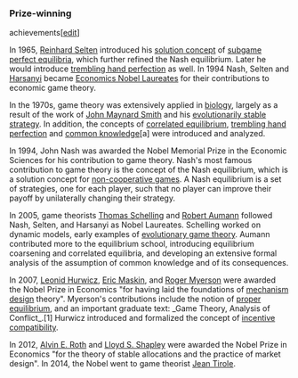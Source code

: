 ### Prize-winning
achievements[[edit](/w/index.php?title=Game\_theory&action=edit&section=5 "Edit
section: Prize-winning achievements")]

In 1965, [Reinhard Selten](/wiki/Reinhard\_Selten "Reinhard Selten") introduced
his [solution concept](/wiki/Solution\_concept "Solution concept") of [subgame
perfect equilibria](/wiki/Subgame\_perfect\_equilibrium "Subgame perfect
equilibrium"), which further refined the Nash equilibrium. Later he would
introduce [trembling hand perfection](/wiki/Trembling\_hand\_perfection
"Trembling hand perfection") as well. In 1994 Nash, Selten and
[Harsanyi](/wiki/John\_Harsanyi "John Harsanyi") became [Economics Nobel
Laureates](/wiki/Nobel\_Memorial\_Prize\_in\_Economic\_Sciences "Nobel Memorial
Prize in Economic Sciences") for their contributions to economic game theory.

In the 1970s, game theory was extensively applied in [biology](/wiki/Biology
"Biology"), largely as a result of the work of [John Maynard
Smith](/wiki/John\_Maynard\_Smith "John Maynard Smith") and his [evolutionarily
stable strategy](/wiki/Evolutionarily\_stable\_strategy "Evolutionarily stable
strategy"). In addition, the concepts of [correlated
equilibrium](/wiki/Correlated\_equilibrium "Correlated equilibrium"),
[trembling hand perfection](/wiki/Trembling\_hand\_perfect\_equilibrium
"Trembling hand perfect equilibrium") and [common
knowledge](/wiki/Common\_knowledge\_\(logic\) "Common knowledge \(logic\)")[a]
were introduced and analyzed.

In 1994, John Nash was awarded the Nobel Memorial Prize in the Economic
Sciences for his contribution to game theory. Nash's most famous contribution
to game theory is the concept of the Nash equilibrium, which is a solution
concept for [non-cooperative games](/wiki/Non-cooperative\_game\_theory "Non-
cooperative game theory"). A Nash equilibrium is a set of strategies, one for
each player, such that no player can improve their payoff by unilaterally
changing their strategy.

In 2005, game theorists [Thomas Schelling](/wiki/Thomas\_Schelling "Thomas
Schelling") and [Robert Aumann](/wiki/Robert\_Aumann "Robert Aumann") followed
Nash, Selten, and Harsanyi as Nobel Laureates. Schelling worked on dynamic
models, early examples of [evolutionary game
theory](/wiki/Evolutionary\_game\_theory "Evolutionary game theory"). Aumann
contributed more to the equilibrium school, introducing equilibrium coarsening
and correlated equilibria, and developing an extensive formal analysis of the
assumption of common knowledge and of its consequences.

In 2007, [Leonid Hurwicz](/wiki/Leonid\_Hurwicz "Leonid Hurwicz"), [Eric
Maskin](/wiki/Eric\_Maskin "Eric Maskin"), and [Roger
Myerson](/wiki/Roger\_Myerson "Roger Myerson") were awarded the Nobel Prize in
Economics "for having laid the foundations of [mechanism
design](/wiki/Mechanism\_design "Mechanism design") theory". Myerson's
contributions include the notion of [proper
equilibrium](/wiki/Proper\_equilibrium "Proper equilibrium"), and an important
graduate text: \_Game Theory, Analysis of Conflict\_.[1] Hurwicz introduced and
formalized the concept of [incentive
compatibility](/wiki/Incentive\_compatibility "Incentive compatibility").

In 2012, [Alvin E. Roth](/wiki/Alvin\_E.\_Roth "Alvin E. Roth") and [Lloyd S.
Shapley](/wiki/Lloyd\_Shapley "Lloyd Shapley") were awarded the Nobel Prize in
Economics "for the theory of stable allocations and the practice of market
design". In 2014, the Nobel went to game theorist [Jean
Tirole](/wiki/Jean\_Tirole "Jean Tirole").
